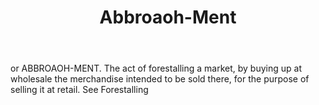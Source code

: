 ---
title: Abbroaoh-Ment
letter: A
permalink: "/definitions/bld-abbroaoh-ment.html"
body: or ABBROAOH-MENT. The act of forestalling a market, by buying up at wholesale
  the merchandise intended to be sold there, for the purpose of selling it at retail.
  See Forestalling
published_at: '2018-07-07'
source: Black's Law Dictionary 2nd Ed (1910)
layout: post
---